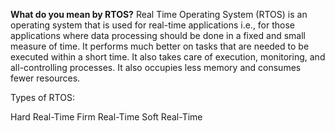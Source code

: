 **What do you mean by RTOS?**
Real Time Operating System (RTOS) is an operating system that is used for real-time applications i.e., for those applications where data processing should be done in a fixed and small measure of time. It performs much better on tasks that are needed to be executed within a short time. It also takes care of execution, monitoring, and all-controlling processes. It also occupies less memory and consumes fewer resources. 

Types of RTOS:

Hard Real-Time
Firm Real-Time
Soft Real-Time